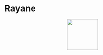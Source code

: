 # Rayane
<div id="header" align="center">
  <img src="https://media.giphy.com/media/l2JHZ0dIcyFo5UQGQ/giphy.gif" width="100"/>
</div>
